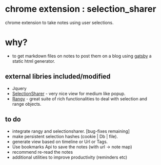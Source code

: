 # chrome extension : selection_sharer
chrome extension to take notes using user selections.
# why?
+ to get markdown files on notes to post them on a blog using [gatsby](https://github.com/gatsbyjs/gatsby) a static html generator.

## external libries included/modified
+ Jquery
+ [SelectionSharer](https://github.com/xdamman/selection-sharer) - very nice view for medium like popup.
+ [Rangy](https://github.com/timdown/rangy) - great suite of rich functionalities to deal with selection and range objects.
## to do 
+ integrate rangy and selectionsharer. [bug-fixes remaining]
+ make persistent selection hashes (cookie | Db | file).
+ generate view based on timeline or Url or Tags.
+ Use bookmarks Api to save the notes (with url -> note map)
+ recommend re-read the notes
+ additional utilities to improve productivity (reminders etc)
